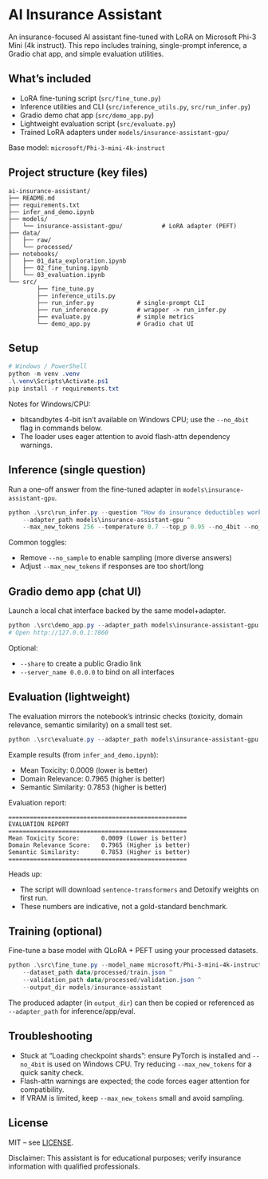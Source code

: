 # AI Insurance Assistant

An insurance-focused AI assistant fine-tuned with LoRA on Microsoft Phi-3 Mini (4k instruct). This repo includes training, single-prompt inference, a Gradio chat app, and simple evaluation utilities.

## What’s included

- LoRA fine-tuning script (`src/fine_tune.py`)
- Inference utilities and CLI (`src/inference_utils.py`, `src/run_infer.py`)
- Gradio demo chat app (`src/demo_app.py`)
- Lightweight evaluation script (`src/evaluate.py`)
- Trained LoRA adapters under `models/insurance-assistant-gpu/`

Base model: `microsoft/Phi-3-mini-4k-instruct`

## Project structure (key files)

```
ai-insurance-assistant/
├── README.md
├── requirements.txt
├── infer_and_demo.ipynb
├── models/
│   └── insurance-assistant-gpu/           # LoRA adapter (PEFT)
├── data/
│   ├── raw/
│   └── processed/
├── notebooks/
│   ├── 01_data_exploration.ipynb
│   ├── 02_fine_tuning.ipynb
│   └── 03_evaluation.ipynb
└── src/
        ├── fine_tune.py
        ├── inference_utils.py
        ├── run_infer.py            # single-prompt CLI
        ├── run_inference.py        # wrapper -> run_infer.py
        ├── evaluate.py             # simple metrics
        └── demo_app.py             # Gradio chat UI
```

## Setup

```powershell
# Windows / PowerShell
python -m venv .venv
.\.venv\Scripts\Activate.ps1
pip install -r requirements.txt
```

Notes for Windows/CPU:
- bitsandbytes 4-bit isn’t available on Windows CPU; use the `--no_4bit` flag in commands below.
- The loader uses eager attention to avoid flash-attn dependency warnings.

## Inference (single question)

Run a one-off answer from the fine-tuned adapter in `models\insurance-assistant-gpu`.

```powershell
python .\src\run_infer.py --question "How do insurance deductibles work?" ^
    --adapter_path models\insurance-assistant-gpu ^
    --max_new_tokens 256 --temperature 0.7 --top_p 0.95 --no_4bit --no_sample
```

Common toggles:
- Remove `--no_sample` to enable sampling (more diverse answers)
- Adjust `--max_new_tokens` if responses are too short/long

## Gradio demo app (chat UI)

Launch a local chat interface backed by the same model+adapter.

```powershell
python .\src\demo_app.py --adapter_path models\insurance-assistant-gpu --no_4bit --server_port 7860
# Open http://127.0.0.1:7860
```

Optional:
- `--share` to create a public Gradio link
- `--server_name 0.0.0.0` to bind on all interfaces

## Evaluation (lightweight)

The evaluation mirrors the notebook’s intrinsic checks (toxicity, domain relevance, semantic similarity) on a small test set.

```powershell
python .\src\evaluate.py --adapter_path models\insurance-assistant-gpu --no_4bit
```

Example results (from `infer_and_demo.ipynb`):
- Mean Toxicity: 0.0009 (lower is better)
- Domain Relevance: 0.7965 (higher is better)
- Semantic Similarity: 0.7853 (higher is better)

Evaluation report:

```
==================================================
EVALUATION REPORT
==================================================
Mean Toxicity Score:      0.0009 (Lower is better)
Domain Relevance Score:   0.7965 (Higher is better)
Semantic Similarity:      0.7853 (Higher is better)
==================================================
```

Heads up:
- The script will download `sentence-transformers` and Detoxify weights on first run.
- These numbers are indicative, not a gold-standard benchmark.

## Training (optional)

Fine-tune a base model with QLoRA + PEFT using your processed datasets.

```powershell
python .\src\fine_tune.py --model_name microsoft/Phi-3-mini-4k-instruct ^
    --dataset_path data/processed/train.json ^
    --validation_path data/processed/validation.json ^
    --output_dir models/insurance-assistant
```

The produced adapter (in `output_dir`) can then be copied or referenced as `--adapter_path` for inference/app/eval.

## Troubleshooting

- Stuck at “Loading checkpoint shards”: ensure PyTorch is installed and `--no_4bit` is used on Windows CPU. Try reducing `--max_new_tokens` for a quick sanity check.
- Flash-attn warnings are expected; the code forces eager attention for compatibility.
- If VRAM is limited, keep `--max_new_tokens` small and avoid sampling.

## License

MIT – see [LICENSE](LICENSE).

Disclaimer: This assistant is for educational purposes; verify insurance information with qualified professionals.
